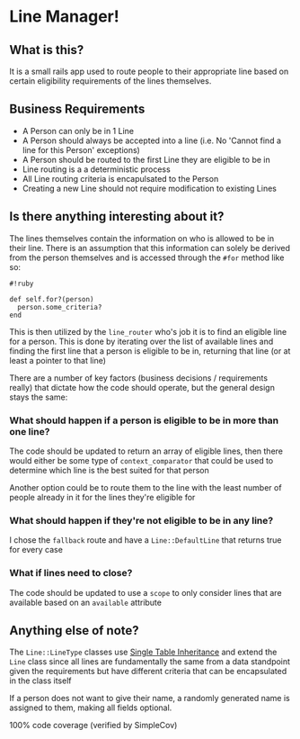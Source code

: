 # Line Manager!

## What is this?

It is a small rails app used to route people to their appropriate line based on certain eligibility requirements of the lines themselves. 

## Business Requirements 

* A Person can only be in 1 Line
* A Person should always be accepted into a line (i.e. No 'Cannot find a line for this Person' exceptions)
* A Person should be routed to the first Line they are eligible to be in
* Line routing is a a deterministic process
* All Line routing criteria is encapulsated to the Person
* Creating a new Line should not require modification to existing Lines

## Is there anything interesting about it?

The lines themselves contain the information on who is allowed to be in their line. There is an assumption that this information can solely be derived from the person themselves and is accessed through the `#for` method like so:

```
#!ruby

def self.for?(person)
  person.some_criteria?
end
```

This is then utilized by the `line_router` who's job it is to find an eligible line for a person. This is done by iterating over the list of available lines and finding the first line that a person is eligible to be in, returning that line (or at least a pointer to that line)

There are a number of key factors (business decisions / requirements really) that dictate how the code should operate, but the general design stays the same:

### What should happen if a person is eligible to be in more than one line?

The code should be updated to return an array of eligible lines, then there would either be some type of `context_comparator` that could be used to determine which line is the best suited for that person 

Another option could be to route them to the line with the least number of people already in it for the lines they're eligible for

### What should happen if they're not eligible to be in any line?

I chose the `fallback` route and have a `Line::DefaultLine` that returns true for every case 

### What if lines need to close?

The code should be updated to use a `scope` to only consider lines that are available based on an `available` attribute

## Anything else of note?

The `Line::LineType` classes use [Single Table Inheritance](https://en.wikipedia.org/wiki/Single_Table_Inheritance) and extend the `Line` class since all lines are fundamentally the same from a data standpoint given the requirements but have different criteria that can be encapsulated in the class itself

If a person does not want to give their name, a randomly generated name is assigned to them, making all fields optional.

100% code coverage (verified by SimpleCov)